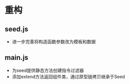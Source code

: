 # 重构

## seed.js

- 进一步完善将构造函数参数改为模板和数据

## main.js

- 为seed提供静态方法创建指令过滤器
- 添加extend方法返回组件类，通过原型链拷贝继承于Seed
